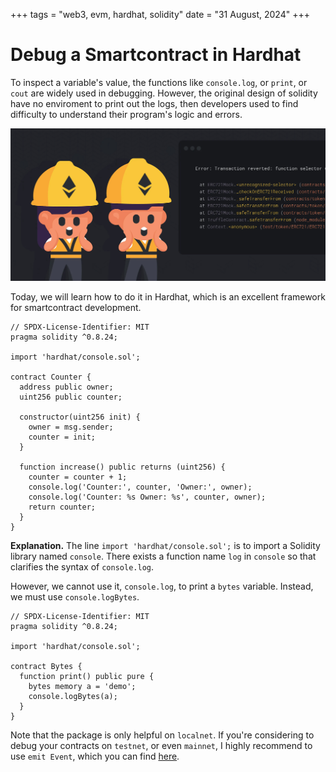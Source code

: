 +++
tags = "web3, evm, hardhat, solidity"
date = "31 August, 2024"
+++

# Debug a Smartcontract in Hardhat

To inspect a variable's value, the functions like `console.log`, or `print`, or `cout` are widely used in debugging. However, the original design of solidity have no enviroment to print out the logs, then developers used to find difficulty to understand their program's logic and errors.

![console.log is one of the selling points in Hardhat. That's why people love Hardhat.](./solidity-errors.jpg)

Today, we will learn how to do it in Hardhat, which is an excellent framework for smartcontract development.

```solidity label="Counter.sol" group="log"
// SPDX-License-Identifier: MIT
pragma solidity ^0.8.24;

import 'hardhat/console.sol';

contract Counter {
  address public owner;
  uint256 public counter;

  constructor(uint256 init) {
    owner = msg.sender;
    counter = init;
  }

  function increase() public returns (uint256) {
    counter = counter + 1;
    console.log('Counter:', counter, 'Owner:', owner);
    console.log('Counter: %s Owner: %s', counter, owner);
    return counter;
  }
}
```

**Explanation.** The line `import 'hardhat/console.sol';` is to import a Solidity library named `console`. There exists a function name `log` in `console` so that clarifies the syntax of `console.log`.

However, we cannot use it, `console.log`, to print a `bytes` variable. Instead, we must use `console.logBytes`.

```solidity label="Bytes.sol" group="logBytes"
// SPDX-License-Identifier: MIT
pragma solidity ^0.8.24;

import 'hardhat/console.sol';

contract Bytes {
  function print() public pure {
    bytes memory a = 'demo';
    console.logBytes(a);
  }
}
```

Note that the package is only helpful on `localnet`. If you're considering to debug your contracts on `testnet`, or even `mainnet`, I highly recommend to use `emit Event`, which you can find [here](https://docs.soliditylang.org/en/v0.8.26/structure-of-a-contract.html#events).
